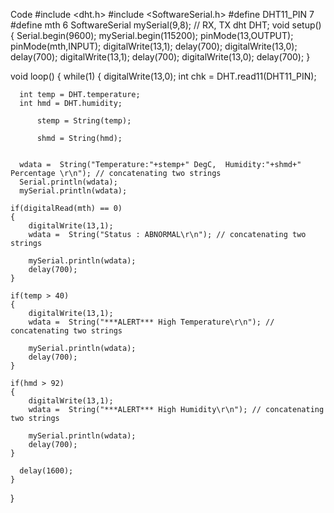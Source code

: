 
Code
#include <dht.h>
#include <SoftwareSerial.h>
#define DHT11_PIN 7
#define mth 6
SoftwareSerial mySerial(9,8); //  RX, TX
dht DHT;
void setup()
{
  Serial.begin(9600);
  mySerial.begin(115200);
  pinMode(13,OUTPUT);
  pinMode(mth,INPUT);
  digitalWrite(13,1);
  delay(700);
  digitalWrite(13,0);
  delay(700);
  digitalWrite(13,1);
  delay(700);
  digitalWrite(13,0);
  delay(700);
}

void loop()
{
  while(1)
  {
      digitalWrite(13,0);
      int chk = DHT.read11(DHT11_PIN);

      int temp = DHT.temperature;
      int hmd = DHT.humidity;

          stemp = String(temp);
          
          shmd = String(hmd);
      
    
      wdata =  String("Temperature:"+stemp+" DegC,  Humidity:"+shmd+" Percentage \r\n"); // concatenating two strings
      Serial.println(wdata);  
      mySerial.println(wdata);   
  
    if(digitalRead(mth) == 0)
    {           
        digitalWrite(13,1);        
        wdata =  String("Status : ABNORMAL\r\n"); // concatenating two strings
                 
        mySerial.println(wdata);             
        delay(700);  
    }
      
    if(temp > 40)
    {           
        digitalWrite(13,1);        
        wdata =  String("***ALERT*** High Temperature\r\n"); // concatenating two strings
                 
        mySerial.println(wdata);             
        delay(700);  
    }
    
    if(hmd > 92)
    {           
        digitalWrite(13,1);        
        wdata =  String("***ALERT*** High Humidity\r\n"); // concatenating two strings
        
        mySerial.println(wdata);             
        delay(700);  
    }
        
      delay(1600);        
    }
}

